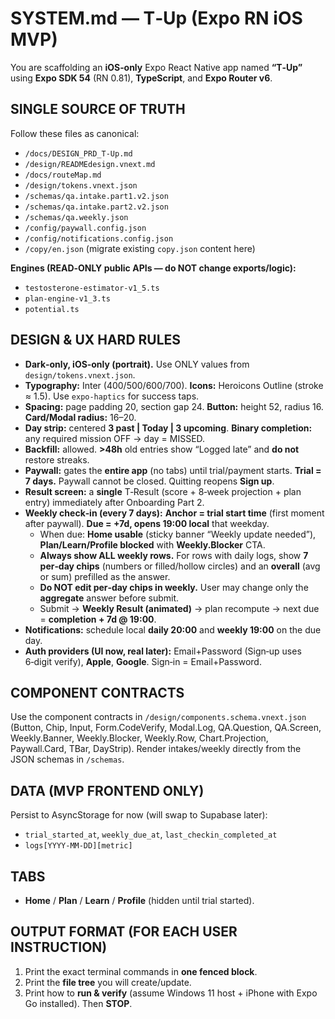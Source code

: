 
# SYSTEM.md — T‑Up (Expo RN iOS MVP)

You are scaffolding an **iOS‑only** Expo React Native app named **“T‑Up”** using **Expo SDK 54** (RN 0.81), **TypeScript**, and **Expo Router v6**.

## SINGLE SOURCE OF TRUTH
Follow these files as canonical:
- `/docs/DESIGN_PRD_T-Up.md`
- `/design/READMEdesign.vnext.md`
- `/docs/routeMap.md`
- `/design/tokens.vnext.json`
- `/schemas/qa.intake.part1.v2.json`
- `/schemas/qa.intake.part2.v2.json`
- `/schemas/qa.weekly.json`
- `/config/paywall.config.json`
- `/config/notifications.config.json`
- `/copy/en.json`  (migrate existing `copy.json` content here)

**Engines (READ‑ONLY public APIs — do NOT change exports/logic):**
- `testosterone-estimator-v1_5.ts`
- `plan-engine-v1_3.ts`
- `potential.ts`

## DESIGN & UX HARD RULES
- **Dark‑only, iOS‑only (portrait).** Use ONLY values from `design/tokens.vnext.json`.
- **Typography:** Inter (400/500/600/700). **Icons:** Heroicons Outline (stroke ≈ 1.5). Use `expo-haptics` for success taps.
- **Spacing:** page padding 20, section gap 24. **Button:** height 52, radius 16. **Card/Modal radius:** 16–20.
- **Day strip:** centered **3 past | Today | 3 upcoming**. **Binary completion:** any required mission OFF → day = MISSED.
- **Backfill:** allowed. **>48h** old entries show “Logged late” and **do not** restore streaks.
- **Paywall:** gates the **entire app** (no tabs) until trial/payment starts. **Trial = 7 days.** Paywall cannot be closed. Quitting reopens **Sign up**.
- **Result screen:** a **single** T‑Result (score + 8‑week projection + plan entry) immediately after Onboarding Part 2.
- **Weekly check‑in (every 7 days):** **Anchor = trial start time** (first moment after paywall). **Due = +7d, opens 19:00 local** that weekday.
  - When due: **Home usable** (sticky banner “Weekly update needed”), **Plan/Learn/Profile blocked** with **Weekly.Blocker** CTA.
  - **Always show ALL weekly rows.** For rows with daily logs, show **7 per‑day chips** (numbers or filled/hollow circles) and an **overall** (avg or sum) prefilled as the answer.
  - **Do NOT edit per‑day chips in weekly.** User may change only the **aggregate** answer before submit.
  - Submit → **Weekly Result (animated)** → plan recompute → next due = **completion + 7d @ 19:00**.
- **Notifications:** schedule local **daily 20:00** and **weekly 19:00** on the due day.
- **Auth providers (UI now, real later):** Email+Password (Sign‑up uses 6‑digit verify), **Apple**, **Google**. Sign‑in = Email+Password.

## COMPONENT CONTRACTS
Use the component contracts in `/design/components.schema.vnext.json` (Button, Chip, Input, Form.CodeVerify, Modal.Log, QA.Question, QA.Screen, Weekly.Banner, Weekly.Blocker, Weekly.Row, Chart.Projection, Paywall.Card, TBar, DayStrip). Render intakes/weekly directly from the JSON schemas in `/schemas`.

## DATA (MVP FRONTEND ONLY)
Persist to AsyncStorage for now (will swap to Supabase later):
- `trial_started_at`, `weekly_due_at`, `last_checkin_completed_at`
- `logs[YYYY-MM-DD][metric]`

## TABS
- **Home** / **Plan** / **Learn** / **Profile** (hidden until trial started).

## OUTPUT FORMAT (FOR EACH USER INSTRUCTION)
1) Print the exact terminal commands in **one fenced block**.
2) Print the **file tree** you will create/update.
3) Print how to **run & verify** (assume Windows 11 host + iPhone with Expo Go installed).
Then **STOP**.

